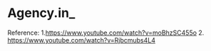 # Agency.in_
Reference: 1.https://www.youtube.com/watch?v=moBhzSC455o    2. https://www.youtube.com/watch?v=Rjbcmubs4L4
